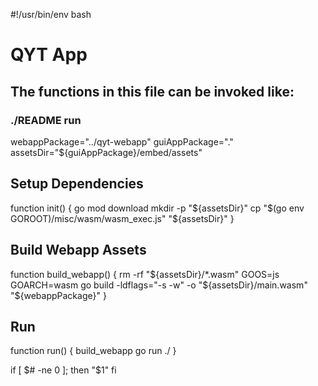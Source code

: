 #!/usr/bin/env bash

# QYT App

## The functions in this file can be invoked like:
### ./README run

webappPackage="../qyt-webapp"
guiAppPackage="."
assetsDir="${guiAppPackage}/embed/assets"

## Setup Dependencies
function init() {
    go mod download
    mkdir -p "${assetsDir}"
    cp "$(go env GOROOT)/misc/wasm/wasm_exec.js" "${assetsDir}"
}

## Build Webapp Assets
function build_webapp() {
    rm -rf "${assetsDir}/*.wasm" 
    GOOS=js GOARCH=wasm go build -ldflags="-s -w" -o "${assetsDir}/main.wasm" "${webappPackage}"
}

## Run
function run() {
    build_webapp
    go run ./
}

if [ $# -ne 0 ]; then
    "$1"
fi

